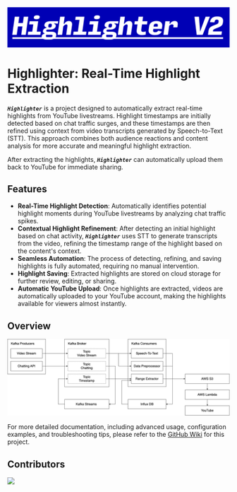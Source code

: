 
<div align="center">

<img src="assets/logo.png" alt="logo" />

<!-- <h2>Real-Time Highlight Extraction</h1> -->

</div>

# Highlighter: Real-Time Highlight Extraction

***`Highlighter`*** is a project designed to automatically extract real-time highlights from YouTube livestreams. Highlight timestamps are initially detected based on chat traffic surges, and these timestamps are then refined using context from video transcripts generated by Speech-to-Text (STT). This approach combines both audience reactions and content analysis for more accurate and meaningful highlight extraction. 

After extracting the highlights, ***`Highlighter`*** can automatically upload them back to YouTube for immediate sharing.

## Features

- **Real-Time Highlight Detection**: Automatically identifies potential highlight moments during YouTube livestreams by analyzing chat traffic spikes.
- **Contextual Highlight Refinement**: After detecting an initial highlight based on chat activity, ***`Highlighter`*** uses STT to generate transcripts from the video, refining the timestamp range of the highlight based on the content's context.
- **Seamless Automation**: The process of detecting, refining, and saving highlights is fully automated, requiring no manual intervention.
- **Highlight Saving**: Extracted highlights are stored on cloud storage for further review, editing, or sharing.
- **Automatic YouTube Upload**: Once highlights are extracted, videos are automatically uploaded to your YouTube account, making the highlights available for viewers almost instantly.

## Overview

![arch](assets/architecture.png)

For more detailed documentation, including advanced usage, configuration examples, and troubleshooting tips, please refer to the [GitHub Wiki](https://github.com/YBIGTA/24th-de-highlighter/wiki) for this project.

## Contributors

<a href="https://github.com/YBIGTA/24th-de-highlighter/graphs/contributors">
  <img src="https://contrib.rocks/image?repo=YBIGTA/24th-de-highlighter" />
</a>
